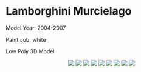 # Lamborghini Murcielago 

<p>
Model Year: 2004-2007

Paint Job: white

Low Poly 3D Model
</p>

<p align="center"> 
  <img src="https://github.com/MSkall/Models/blob/master/Maya/Car/murcielago_scene1.jpg">
  <img src="https://github.com/MSkall/Models/blob/master/Maya/Car/murcI_persp_view.jpg">
  <img src="https://github.com/MSkall/Models/blob/master/Maya/Car/murci_back_view.jpg">
  <img src="https://github.com/MSkall/Models/blob/master/Maya/Car/murci_front_view.jpg">
  <img src="https://github.com/MSkall/Models/blob/master/Maya/Car/murci_persp_back_view.jpg">
  <img src="https://github.com/MSkall/Models/blob/master/Maya/Car/murci_side_view.jpg">
  <img src="https://github.com/MSkall/Models/blob/master/Maya/Car/murci_top_view.jpg">
  <img src="https://github.com/MSkall/Models/blob/master/Maya/Car/UV_snapshot5.jpg">
  <img src="https://github.com/MSkall/Models/blob/master/Maya/Car/murcielago_texture.jpg">
</p>

